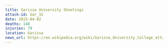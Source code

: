 ```yaml
---
title: Garissa University Shootings
attack-id: Gar_15
date: 2015-04-02
deaths: 148
injuries: 79
location: Garissa
news_url: https://en.wikipedia.org/wiki/Garissa_University_College_attack
---
```

